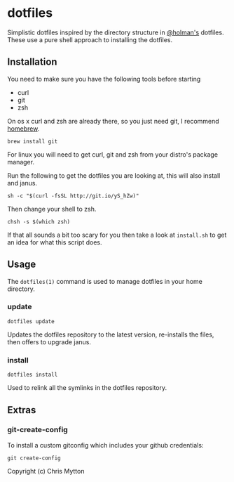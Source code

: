 dotfiles
========

Simplistic dotfiles inspired by the directory structure in
[@holman's](https://github.com/holman/dotfiles) dotfiles. These use a
pure shell approach to installing the dotfiles.

## Installation

You need to make sure you have the following tools before starting

* curl
* git
* zsh

On os x curl and zsh are already there, so you just need git, I
recommend [homebrew](https://github.com/mxcl/homebrew).

    brew install git

For linux you will need to get curl, git and zsh from your distro's
package manager.

Run the following to get the dotfiles you are looking at, this
will also install and janus.

    sh -c "$(curl -fsSL http://git.io/yS_hZw)"

Then change your shell to zsh.

    chsh -s $(which zsh)

If that all sounds a bit too scary for you then take a look at
`install.sh` to get an idea for what this script does.

## Usage

The `dotfiles(1)` command is used to manage dotfiles in your home
directory.

### update

    dotfiles update

Updates the dotfiles repository to the latest version, re-installs the
files, then offers to upgrade janus.

### install

    dotfiles install

Used to relink all the symlinks in the dotfiles repository.

## Extras

### git-create-config

To install a custom gitconfig which includes your github credentials:

    git create-config

Copyright (c) Chris Mytton
